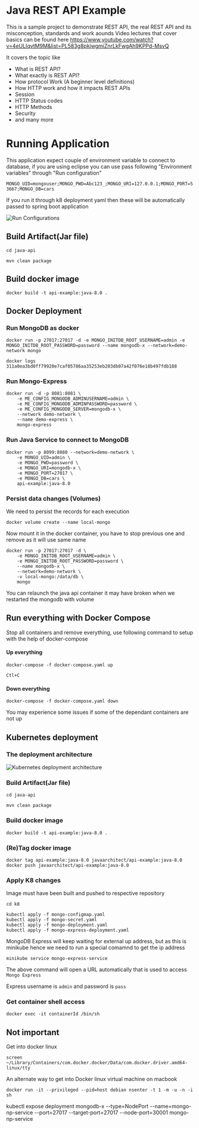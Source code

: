 # Java REST API Example
This is a sample project to demonstrate REST API, the real REST API and its misconception, standards and work aounds
Video lectures that cover basics can be found here
https://www.youtube.com/watch?v=4eULIqvtM9M&list=PL583g8pkjwgmiZnrLkFwgAh9KPPd-MsvQ

It covers the topic like
* What is REST API?
* What exactly is REST API?
* How protocol Work (A beginner level definitions)
* How HTTP work and how it impacts REST APIs
* Session
* HTTP Status codes
* HTTP Methods
* Security
* and many more





# Running Application
This application expect couple of environment variable to connect to database, if you are using eclipse you can use pass following
"Environment variables" through "Run configuration"

`MONGO_UID=mongouser;MONGO_PWD=Abc123_;MONGO_URI=127.0.0.1;MONGO_PORT=53667;MONGO_DB=cars`

If you run it through k8 deployment yaml then these will be automatically passed to spring boot application

![Run Configurations](docs/run-config.png "Run-configuration Environment Variables")

## Build Artifact(Jar file)
`cd java-api`

`mvn clean package`

## Build docker image
`docker build -t api-example:java-8.0 .`


## Docker Deployment
### Run MongoDB as docker
`docker run -p 27017:27017 -d -e MONGO_INITDB_ROOT_USERNAME=admin -e MONGO_INITDB_ROOT_PASSWORD=password --name mongodb-x --network=demo-network mongo`

`docker logs 311a0ea3bd0ff79920e7caf05786aa35253eb203db07a42f076e18b497fdb188`

### Run Mongo-Express

```
docker run -d -p 8081:8081 \
    -e ME_CONFIG_MONGODB_ADMINUSERNAME=admin \
    -e ME_CONFIG_MONGODB_ADMINPASSWORD=password \
    -e ME_CONFIG_MONGODB_SERVER=mongodb-x \
    --network demo-network \
    --name demo-express \
    mongo-express
```

### Run Java Service to connect to MongoDB
```
docker run -p 8099:8080 --network=demo-network \
    -e MONGO_UID=admin \
    -e MONGO_PWD=password \
    -e MONGO_URI=mongodb-x \
    -e MONGO_PORT=27017 \
    -e MONGO_DB=cars \
    api-example:java-8.0
```
### Persist data changes (Volumes)
We need to persist the records for each execution

`docker volume create --name local-mongo`

Now mount it in the docker container, you have to stop previous one and remove as it will use same name

```
docker run -p 27017:27017 -d \
    -e MONGO_INITDB_ROOT_USERNAME=admin \
    -e MONGO_INITDB_ROOT_PASSWORD=password \
    --name mongodb-x \
    --network=demo-network \
    -v local-mongo:/data/db \
    mongo
```

You can relaunch the java api container it may have broken when we restarted the mongodb with volume


## Run everything with Docker Compose
Stop all containers and remove everything, use following command to setup with the help of docker-compose

#### Up everything
`docker-compose -f docker-compose.yaml up`

`Ctl+C`

#### Down everything

`docker-compose -f docker-compose.yaml down`


You may experience some issues if some of the dependant containers are not up

## Kubernetes deployment


### The deployment architecture
![Kubernetes deployment architecture](docs/api-design-k8-architecture.png "Java API deployment architecture")

### Build Artifact(Jar file)
`cd java-api`

`mvn clean package`

### Build docker image
`docker build -t api-example:java-8.0 .`

### (Re)Tag docker image
`docker tag api-example:java-8.0 javaarchitect/api-example:java-8.0`
`docker push javaarchitect/api-example:java-8.0`

### Apply K8 changes
Image must have been built and pushed to respective repository

`cd k8`

```
kubectl apply -f mongo-configmap.yaml
kubectl apply -f mongo-secret.yaml
kubectl apply -f mongo-deployment.yaml
kubectl apply -f mongo-express-deployment.yaml
```
MongoDB Express will keep waiting for external up address, but as this is minikube hence we need to run a special comamnd to get the ip address

`minikube service mongo-express-service`

The above command will open a URL automatically that is used to access `Mongo Express`

Express username is `admin` and password is `pass`





### Get container shell access
`docker exec -it containerId /bin/sh`

## Not important
Get into docker linux

`screen ~/Library/Containers/com.docker.docker/Data/com.docker.driver.amd64-linux/tty`

An alternate way to get into Docker linux virtual machine on macbook

`docker run -it --privileged --pid=host debian nsenter -t 1 -m -u -n -i sh`


kubectl expose deployment mongodb-x --type=NodePort --name=mongo-np-service --port=27017 --target-port=27017 --node-port=30001
mongo-np-service